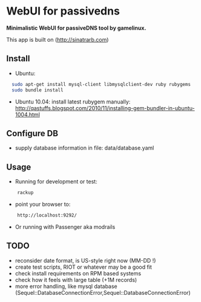 # WebUI for passivedns

**Minimalistic WebUI for passiveDNS tool by gamelinux.**

This app is built on (http://sinatrarb.com)

## Install

- Ubuntu:
````Bash
  sudo apt-get install mysql-client libmysqlclient-dev ruby rubygems
  sudo bundle install
````

- Ubuntu 10.04: install latest rubygem manually:
  http://qastuffs.blogspot.com/2010/11/installing-gem-bundler-in-ubuntu-1004.html

## Configure DB
- supply database information in file: data/database.yaml

## Usage

- Running for development or test:

````Bash
    rackup
````

- point your browser to:

````Bash
    http://localhost:9292/
````

- Or running with Passenger aka modrails

## TODO
- reconsider date format, is US-style right now (MM-DD !)
- create test scripts, RIOT or whatever may be a good fit
- check install requirements on RPM based systems
- check how it feels with large table (+1M records)
- more error handling, like mysql database (Sequel::DatabaseConnectionError,Sequel::DatabaseConnectionError)
